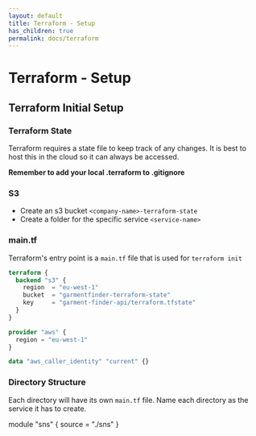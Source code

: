 ```yaml
---
layout: default
title: Terraform - Setup
has_children: true
permalink: docs/terraform
---
```


# Terraform - Setup

## Terraform Initial Setup

### Terraform State
Terraform requires a state file to keep track of any changes. It is best to host this in the cloud so it can always be accessed.

**Remember to add your local .terraform to .gitignore**

### S3
- Create an s3 bucket `<company-name>-terraform-state`
- Create a folder for the specific service `<service-name>`

### main.tf
Terraform's entry point is a `main.tf` file that is used for `terraform init`

```terraform
terraform {
  backend "s3" {
    region  = "eu-west-1"
    bucket  = "garmentfinder-terraform-state"
    key     = "garment-finder-api/terraform.tfstate"
  }
}

provider "aws" {
  region = "eu-west-1"
}

data "aws_caller_identity" "current" {}
```

### Directory Structure
Each directory will have its own `main.tf` file. Name each directory as the service it has to create.

module "sns" {
  source = "./sns"
}

